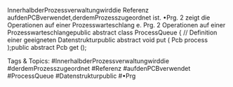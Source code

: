 InnerhalbderProzessverwaltungwirddie Referenz aufdenPCBverwendet,derdemProzesszugeordnet
ist.
•Prg. 2 zeigt die Operationen auf einer Prozesswarteschlang e.
Prg. 2 Operationen auf einer Prozesswarteschlangepublic abstract class ProcessQueue {
// Definition einer geeigneten Datenstrukturpublic abstract void put ( Pcb process );public abstract Pcb get ();

   Tags & Topics:
   #InnerhalbderProzessverwaltungwirddie
   #derdemProzesszugeordnet
   #Referenz
   #aufdenPCBverwendet
   #ProcessQueue
   #Datenstrukturpublic
   #•Prg